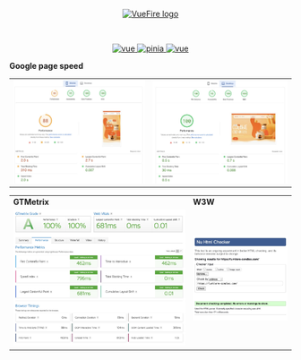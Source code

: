 
   <p align="center">
      <a href="https://vuefire.vuejs.org" target="_blank" rel="noopener noreferrer">
         <img width="100" src="https://vuefire.vuejs.org/logo.svg" alt="VueFire logo" />
      </a>
   </p>
   <br />
   <p align="center">
      <a href="https://github.com/vuejs/vue">
         <img src="https://img.shields.io/badge/nuxt-3.8.0-brightgreen.svg" alt="vue" />
      </a>
      <a href="https://github.com/vuejs/pinia">
         <img src="https://img.shields.io/badge/pinia-2.1.7-brightgreen.svg" alt="pinia" />
      </a>
      <a href="https://github.com/vuejs/vue">
         <img src="https://img.shields.io/badge/strapi-4.14.5-brightgreen.svg" alt="vue" />
      </a>
   </p>

   **Google page speed**

   <table>
      <tr>
         <td>
            <img src="./src/assets/img/md/mob-1.jpg" alt="Картинка мобильного" title="Картинка" />
         </td>
         <td>
            <img src="./src/assets/img/md/des-1.jpg" alt="Картинка компьютера" title="Картинка" />
         </td>
      </tr>
   </table>

   <table>
      <tr>
         <td><b>GTMetrix</b></td>
         <td><b>W3W</b></td>
      </tr>
      <tr>
         <td>
            <img src="./src/assets/img/md/gt.jpg" alt="Картинка" />
         </td>
         <td>
            <img src="./src/assets/img/md/w3w.jpg" alt="Картинка" />
         </td>
      </tr>
   </table>
